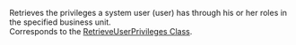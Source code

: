 Retrieves the privileges a system user (user) has through his or her roles in the specified business unit.  
Corresponds to the [RetrieveUserPrivileges Class](https://msdn.microsoft.com/library/microsoft.crm.sdk.messages.retrieveuserprivilegesrequest.aspx).
